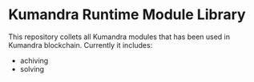 # Kumandra Runtime Module Library

This repository collets all Kumandra modules that has been used in Kumandra blockchain. Currently it includes:

* achiving
* solving
